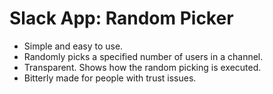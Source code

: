 # Slack App: Random Picker

- Simple and easy to use.
- Randomly picks a specified number of users in a channel.
- Transparent. Shows how the random picking is executed.
- Bitterly made for people with trust issues.
